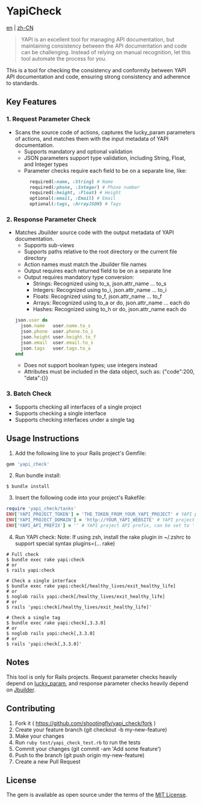 # YapiCheck

[en](./README.md) | [zh-CN](./README.zh-CN.md)

> YAPI is an excellent tool for managing API documentation, but maintaining consistency between the API documentation and code can be challenging. Instead of relying on manual recognition, let this tool automate the process for you.

This is a tool for checking the consistency and conformity between YAPI API documentation and code, ensuring strong consistency and adherence to standards.

## Key Features

### 1. Request Parameter Check
+ Scans the source code of actions, captures the lucky_param parameters of actions, and matches them with the input metadata of YAPI documentation.
  + Supports mandatory and optional validation
  + JSON parameters support type validation, including String, Float, and Integer types
  + Parameter checks require each field to be on a separate line, like:
    ```ruby
      required(:name, :String) # Name
      required(:phone, :Integer) # Phone number
      required(:height, :Float) # Height
      optional(:email, :Email) # Email
      optional(:tags, :ArrayJSON) # Tags
    ```
### 2. Response Parameter Check
+ Matches Jbuilder source code with the output metadata of YAPI documentation.
  + Supports sub-views
  + Supports paths relative to the root directory or the current file directory
  + Action names must match the Jbuilder file names
  + Output requires each returned field to be on a separate line
  + Output requires mandatory type conversion:
    + Strings: Recognized using to_s, json.attr_name ... to_s
    + Integers: Recognized using to_i, json.attr_name ... to_i
    + Floats: Recognized using to_f, json.attr_name ... to_f
    + Arrays: Recognized using to_a or do, json.attr_name ... each do
    + Hashes: Recognized using to_h or do, json.attr_name each do
  ```ruby
  json.user do
    json.name   user.name.to_s
    json.phone  user.phone.to_i
    json.height user.height.to_f
    json.email  user.email.to_s
    json.tags   user.tags.to_a
  end
  ```
  + Does not support boolean types; use integers instead
  + Attributes must be included in the data object, such as: {"code":200, "data":{}}
### 3. Batch Check
+ Supports checking all interfaces of a single project
+ Supports checking a single interface
+ Supports checking interfaces under a single tag

## Usage Instructions

1. Add the following line to your Rails project's Gemfile:

```ruby
gem 'yapi_check'
```

2. Run bundle install:

```shell
$ bundle install
```

3. Insert the following code into your project's Rakefile:

```ruby
require 'yapi_check/tasks'
ENV['YAPI_PROJECT_TOKEN'] = 'THE_TOKEN_FROM_YOUR_YAPI_PROJECT' # YAPI project unique identifier (required), recommended to configure in the project. You can find this token in the YAPI project settings.
ENV['YAPI_PROJECT_DOMAIN'] = 'http://YOUR_YAPI_WEBSITE' # YAPI project domain, recommended to configure on your local machine to avoid changes in ~/.bashrc or ~/.zshrc
ENV['YAPI_API_PREFIX'] = '' # YAPI project API prefix, can be set to '', defaults to /api/v1 if not set
```

4. Run YAPI check:
Note: If using zsh, install the rake plugin in ~/.zshrc to support special syntax plugins=(... rake)

```shell
# Full check
$ bundle exec rake yapi:check
# or
$ rails yapi:check

# Check a single interface
$ bundle exec rake yapi:check[/healthy_lives/exit_healthy_life]
# or
$ noglob rails yapi:check[/healthy_lives/exit_healthy_life]
# or
$ rails 'yapi:check[/healthy_lives/exit_healthy_life]'

# Check a single tag
$ bundle exec rake yapi:check[,3.3.0]
# or
$ noglob rails yapi:check[,3.3.0]
# or
$ rails 'yapi:check[,3.3.0]'
```

## Notes

This tool is only for Rails projects. Request parameter checks heavily depend on [lucky_param](https://github.com/shootingfly/lucky_param), and response parameter checks heavily depend on [Jbuilder](https://github.com/rails/jbuilder).

## Contributing

1. Fork it ( https://github.com/shootingfly/yapi_check/fork )
2. Create your feature branch (git checkout -b my-new-feature)
3. Make your changes
4. Run `ruby test/yapi_check_test.rb` to run the tests
5. Commit your changes (git commit -am 'Add some feature')
6. Push to the branch (git push origin my-new-feature)
7. Create a new Pull Request

## License

The gem is available as open source under the terms of the [MIT License](https://opensource.org/licenses/MIT).
